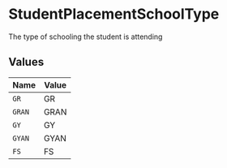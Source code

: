 # StudentPlacementSchoolType

The type of schooling the student is attending


## Values

| Name   | Value  |
| ------ | ------ |
| `GR`   | GR     |
| `GRAN` | GRAN   |
| `GY`   | GY     |
| `GYAN` | GYAN   |
| `FS`   | FS     |